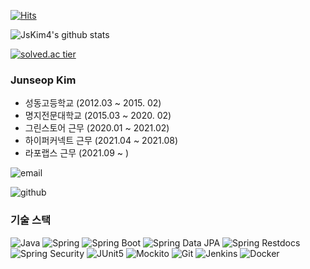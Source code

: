 [![Hits](https://hits.seeyoufarm.com/api/count/incr/badge.svg?url=https%3A%2F%2Fgithub.com%2FJsKim4%2Fhit-counter&count_bg=%2379C83D&title_bg=%23555555&icon=&icon_color=%23E7E7E7&title=hits&edge_flat=false)](https://hits.seeyoufarm.com)

![JsKim4's github stats](https://github-readme-stats.vercel.app/api?username=JsKim4&show_icons=true)

[![solved.ac tier](http://mazassumnida.wtf/api/generate_badge?boj=ggi411)](https://solved.ac/ggi411)

### Junseop Kim
- 성동고등학교 (2012.03 ~ 2015. 02)
- 명지전문대학교 (2015.03 ~ 2020. 02)
- 그린스토어 근무 (2020.01 ~ 2021.02)
- 하이퍼커넥트 근무 (2021.04 ~ 2021.08)
- 라포랩스 근무 (2021.09 ~ )

![email](https://img.shields.io/badge/ggi4111@naver.com-yellow?logo=messenger&logoColor=fff)

![github](https://img.shields.io/badge/JsKim4-grey?logo=github&logoColor=fff)



### 기술 스택
![Java](https://img.shields.io/badge/Java-A00)
![Spring](https://img.shields.io/badge/Spring-490)
![Spring Boot](https://img.shields.io/badge/Spring_Boot-689)
![Spring Data JPA](https://img.shields.io/badge/Spring_Data_JPA-A7A)
![Spring Restdocs](https://img.shields.io/badge/Spring_Restdocs-1AA)
![Spring Security](https://img.shields.io/badge/Spring_Security-AA2)
![JUnit5](https://img.shields.io/badge/JUnit5-A02)
![Mockito](https://img.shields.io/badge/Mockito-777)
![Git](https://img.shields.io/badge/Git-333)
![Jenkins](https://img.shields.io/badge/Jenkins-333)
![Docker](https://img.shields.io/badge/Docker-333)
